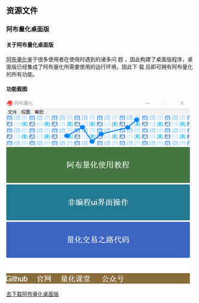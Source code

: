 ## 资源文件

### 阿布量化桌面版

#### 关于阿布量化桌面版

[阿布量化](https://github.com/bbfamily/abu)鉴于很多使用者在使用时遇到的诸多问 题
，因此构建了桌面版程序，桌面版已经集成了阿布量化所需要使用的运行环境，因此下 载
后即可拥有阿布量化的所有功能。

#### 功能截图

![](./images/image.png)

[去下载阿布量化桌面版](https://github.com/bbfamily/resource/releases/tag/v1.0)
